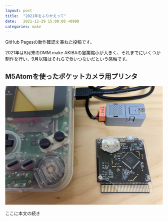 ```yaml
---
layout: post
title:  "2021年をふりかえって"
date:   2021-12-29 15:00:00 +0900
categories: make
---
```

GitHub Pagesの動作確認を兼ねた投稿です。

2021年は8月末のDMM.make AKIBAの営業縮小が大きく、それまでにいくつか制作を行い、9月以降はそれらで食いつないだという感触です。

## M5Atomを使ったポケットカメラ用プリンタ

![](https://raw.githubusercontent.com/niccolli/log/main/images/20211229_m5atom.jpg)

ここに本文の続き
